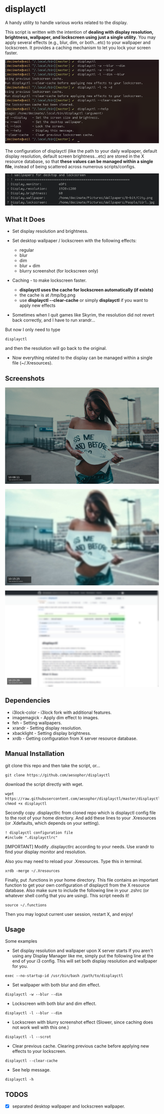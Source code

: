 # displayctl
A handy utility to handle various works related to the display.
 
This script is written with the intention of **dealing with display resolution, brightness, wallpaper, and lockscreen using just a single utility**. You may apply several effects (e.g., blur, dim, or both...etc) to your wallpaper and lockscreen. It provides a caching mechanism to let you lock your screen faster. 
 
![example](/scrot/example.png)
 
The configuration of displayctl (like the path to your daily wallpaper, default display resolution, default screen brightness...etc) are stored in the X resource database, so that **these values can be managed within a single file**, instead of being scattered across numerous scripts/configs.
 
![config](/scrot/config.png)
 
 
## What It Does 
* Set display resolution and brightness.
 
* Set desktop wallpaper / lockscreen with the following effects:
  * regular
  * blur
  * dim
  * blur + dim
  * blurry screenshot (for lockscreen only)
 
* Caching - to make lockscreen faster.
  * **displayctl uses the cache for lockscreen automatically (if exists)**
  * the cache is at /tmp/bg.png
  * use **displayctl --clear-cache** or simply **displayctl** if you want to apply new effects
 

* Sometimes when I quit games like Skyrim, the resolution did not revert back correctly, and I have to run xrandr...
 
But now I only need to type
```
displayctl
```
and then the resolution will go back to the original.
 
* Now everything related to the display can be managed within a single file (~/.Xresources).
 

## Screenshots
![dim](/scrot/dim.png)
 
![blur](/scrot/blur.png)
 
![scrot](/scrot/scrot.png)
 

## Dependencies
* i3lock-color - i3lock fork with additional features.
* imagemagick  - Apply dim effect to images.
* feh          - Setting wallpapers.
* xrandr       - Setting display resolution.
* xbacklight   - Setting display brightness.
* xrdb         - Getting configuration from X server resource database.
 

## Manual Installation
git clone this repo and then take the script, or...
```
git clone https://github.com/aesophor/displayctl
```
 
download the script directly with wget.
```
wget https://raw.githubusercontent.com/aesophor/displayctl/master/displayctl
chmod +x displayctl
```
 
Secondly copy .displayctlrc from cloned repo which is displayctl config file to the root of your home directory.
And add these lines to your .Xresources (or .Xdefaults, which depends on your setting).
 
 
```
! displayctl configuration file
#include ".displayctlrc"
```
 
[IMPORTANT] Modify .displayctlrc according to your needs.
Use xrandr to find your display monitor and resolution.
 
Also you may need to reload your .Xresources. Type this in terminal.
```
xrdb -merge ~/.Xresources
```
 
 
Finally, put .functions in your home directory. This file contains an important function to get your own configuration of displayctl from the X resource database.
Also make sure to include the following line in your .zshrc (or whatever shell config that you are using). This script needs it!
```
source ~/.functions
```

Then you may logout current user session, restart X, and enjoy!
 
## Usage
Some examples
* Set display resolution and wallpaper upon X server starts
If you aren't using any Display Manager like me, simply put the following line at the end of your i3 config. This will set both display resolution and wallpaper for you.
```
exec --no-startup-id /usr/bin/bash /path/to/displayctl
```
 
* Set wallpaper with both blur and dim effect.
```
displayctl -w --blur --dim
```
 
* Lockscreen with both blur and dim effect.
```
displayctl -l --blur --dim
```
 
* Lockscreen with blurry screenshot effect (Slower, since caching does not work well with this one.)
```
displayctl -l --scrot
```
 
* Clear previous cache. Clearing previous cache before applying new effects to your lockscreen.
```
displayctl --clear-cache
```

* See help message.
```
displayctl -h
```
 

## TODOS
- [x] separated desktop wallpaper and lockscreen wallpaper.
